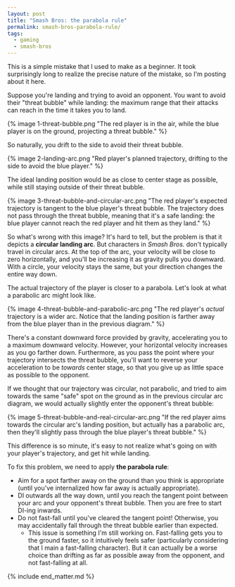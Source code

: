 ```yaml
---
layout: post
title: "Smash Bros: the parabola rule"
permalink: smash-bros-parabola-rule/
tags:
  - gaming
  - smash-bros
---
```


This is a simple mistake that I used to make as a beginner. It took surprisingly long to realize the precise nature of the mistake, so I'm posting about it here.

Suppose you're landing and trying to avoid an opponent. You want to avoid their "threat bubble" while landing: the maximum range that their attacks can reach in the time it takes you to land.

{% image 1-threat-bubble.png
   "The red player is in the air, while the blue player is on the ground, projecting a threat bubble." %}

So naturally, you drift to the side to avoid their threat bubble.

{% image 2-landing-arc.png
   "Red player's planned trajectory, drifting to the side to avoid the blue player." %}

The ideal landing position would be as close to center stage as possible, while still staying outside of their threat bubble.

{% image 3-threat-bubble-and-circular-arc.png
   "The red player's expected trajectory is tangent to the blue player's threat bubble. The trajectory does not pass through the threat bubble, meaning that it's a safe landing: the blue player cannot reach the red player and hit them as they land." %}

So what's wrong with this image? It's hard to tell, but the problem is that it depicts a **circular landing arc**. But characters in *Smash Bros.* don't typically travel in circular arcs. At the top of the arc, your velocity will be close to zero horizontally, and you'll be increasing it as gravity pulls you downward. With a circle, your velocity stays the same, but your direction changes the entire way down.

The actual trajectory of the player is closer to a parabola. Let's look at what a parabolic arc might look like.

{% image 4-threat-bubble-and-parabolic-arc.png
   "The red player's *actual* trajectory is a wider arc. Notice that the landing position is farther away from the blue player than in the previous diagram." %}

There's a constant downward force provided by gravity, accelerating you to a maximum downward velocity. However, your horizontal velocity increases as you go farther down. Furthermore, as you pass the point where your trajectory intersects the threat bubble, you'll want to reverse your acceleration to be *towards* center stage, so that you give up as little space as possible to the opponent.

If we thought that our trajectory was circular, not parabolic, and tried to aim towards the same "safe" spot on the ground as in the previous circular arc diagram, we would actually slightly enter the opponent's threat bubble:

{% image 5-threat-bubble-and-real-circular-arc.png
   "If the red player aims towards the circular arc's landing position, but actually has a parabolic arc, then they'll slightly pass through the blue player's threat bubble." %}

This difference is so minute, it's easy to not realize what's going on with your player's trajectory, and get hit while landing.

To fix this problem, we need to apply **the parabola rule**:

* Aim for a spot farther away on the ground than you think is appropriate (until you've internalized how far away is actually appropriate).
* DI outwards all the way down, until you reach the tangent point between your arc and your opponent's threat bubble. Then you are free to start DI-ing inwards.
* Do not fast-fall until you've cleared the tangent point! Otherwise, you may accidentally fall through the threat bubble earlier than expected.
  * This issue is something I'm still working on. Fast-falling gets you to the ground faster, so it intuitively feels safer (particularly considering that I main a fast-falling character). But it can actually be a worse choice than drifting as far as possible away from the opponent, and not fast-falling at all.

{% include end_matter.md %}
